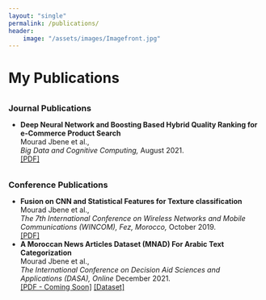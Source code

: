 ```yaml
---
layout: "single"
permalink: /publications/
header:
    image: "/assets/images/Imagefront.jpg"
---
```


<h1>My Publications</h1>
<h3 style="margin-bottom:0px;padding-top:10px;">Journal Publications</h3>
<ul>
    <li>
        <b>Deep Neural Network and Boosting Based Hybrid Quality Ranking for e-Commerce Product Search</b>
        <br>Mourad Jbene et al., <br>
        <i>
            Big Data and Cognitive Computing,
        </i> August 2021.<br />
        <a href="https://doi.org/10.3390/bdcc5030035" target="_blank">[PDF]</a>
    </li>
</ul>

<h3 style="margin-bottom:0px;padding-top:10px;">Conference Publications</h3>
<ul>
    <li>
        <b>Fusion on CNN and Statistical Features for Texture classification</b>
        <br>Mourad Jbene et al., <br>
        <i>
            The 7th International Conference on Wireless Networks and Mobile Communications
            (WINCOM), Fez, Morocco,
        </i> October 2019.<br />
        <a href="https://doi.org/10.1109/WINCOM47513.2019.8942469" target="_blank">[PDF]</a>
    </li>
    <li>
        <b>A Moroccan News Articles Dataset (MNAD) For Arabic Text Categorization</b>
        <br>Mourad Jbene et al., <br>
        <i>
            The International Conference on Decision Aid Sciences and Applications
            (DASA), Online
        </i> December 2021.<br />
        <a href="">[PDF - Coming Soon]</a>
        <a href="https://www.kaggle.com/jmourad100/mnad-moroccan-news-articles-dataset">[Dataset]</a>
    </li>
</ul>
